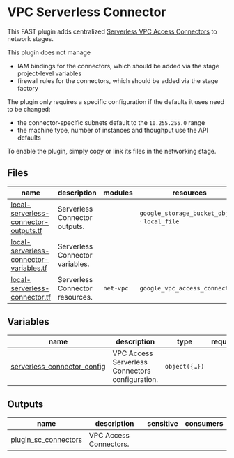 # VPC Serverless Connector

This FAST plugin adds centralized [Serverless VPC Access Connectors](https://cloud.google.com/vpc/docs/serverless-vpc-access) to network stages.

This plugin does not manage

- IAM bindings for the connectors, which should be added via the stage project-level variables
- firewall rules for the connectors, which should be added via the stage factory

The plugin only requires a specific configuration if the defaults it uses need to be changed:

- the connector-specific subnets default to the `10.255.255.0` range
- the machine type, number of instances and thoughput use the API defaults

To enable the plugin, simply copy or link its files in the networking stage.

<!-- TFDOC OPTS files:1 show_extra:1 -->
<!-- BEGIN TFDOC -->

## Files

| name | description | modules | resources |
|---|---|---|---|
| [local-serverless-connector-outputs.tf](./local-serverless-connector-outputs.tf) | Serverless Connector outputs. |  | <code>google_storage_bucket_object</code> · <code>local_file</code> |
| [local-serverless-connector-variables.tf](./local-serverless-connector-variables.tf) | Serverless Connector variables. |  |  |
| [local-serverless-connector.tf](./local-serverless-connector.tf) | Serverless Connector resources. | <code>net-vpc</code> | <code>google_vpc_access_connector</code> |

## Variables

| name | description | type | required | default | producer |
|---|---|:---:|:---:|:---:|:---:|
| [serverless_connector_config](local-serverless-connector-variables.tf#L19) | VPC Access Serverless Connectors configuration. | <code title="object&#40;&#123;&#10;  dev-primary &#61; object&#40;&#123;&#10;    ip_cidr_range &#61; optional&#40;string, &#34;10.255.255.128&#47;28&#34;&#41;&#10;    machine_type  &#61; optional&#40;string&#41;&#10;    instances &#61; optional&#40;object&#40;&#123;&#10;      max &#61; optional&#40;number&#41;&#10;      min &#61; optional&#40;number&#41;&#10;    &#125;&#41;, &#123;&#125;&#41;&#10;    throughput &#61; optional&#40;object&#40;&#123;&#10;      max &#61; optional&#40;number&#41;&#10;      min &#61; optional&#40;number&#41;&#10;    &#125;&#41;, &#123;&#125;&#41;&#10;  &#125;&#41;&#10;  prod-primary &#61; object&#40;&#123;&#10;    ip_cidr_range &#61; optional&#40;string, &#34;10.255.255.0&#47;28&#34;&#41;&#10;    machine_type  &#61; optional&#40;string&#41;&#10;    instances &#61; optional&#40;object&#40;&#123;&#10;      max &#61; optional&#40;number&#41;&#10;      min &#61; optional&#40;number&#41;&#10;    &#125;&#41;, &#123;&#125;&#41;&#10;    throughput &#61; optional&#40;object&#40;&#123;&#10;      max &#61; optional&#40;number&#41;&#10;      min &#61; optional&#40;number&#41;&#10;    &#125;&#41;, &#123;&#125;&#41;&#10;  &#125;&#41;&#10;&#125;&#41;">object&#40;&#123;&#8230;&#125;&#41;</code> |  | <code title="&#123;&#10;  dev-primary  &#61; &#123;&#125;&#10;  prod-primary &#61; &#123;&#125;&#10;&#125;">&#123;&#8230;&#125;</code> |  |

## Outputs

| name | description | sensitive | consumers |
|---|---|:---:|---|
| [plugin_sc_connectors](local-serverless-connector-outputs.tf#L47) | VPC Access Connectors. |  |  |

<!-- END TFDOC -->

